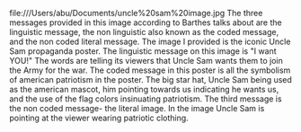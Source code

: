 file:///Users/abu/Documents/uncle%20sam%20image.jpg
The three messages provided in this image according to Barthes talks about are the linguistic message, the non linguistic also known as the coded message, and the non coded literal message. The image I provided is the iconic Uncle Sam propaganda poster. The linguistic message on this image is "I want YOU!" The words are telling its viewers that Uncle Sam wants them to join the Army for the war. The coded message in this poster is all the symbolism of american patriotism in the poster. The big star hat, Uncle Sam being used as the american mascot, him pointing towards us indicating he wants us, and the use of the flag colors insinuating patriotism. The third message is the non coded message- the literal image. In the image Uncle Sam is pointing at the viewer wearing patriotic clothing.
